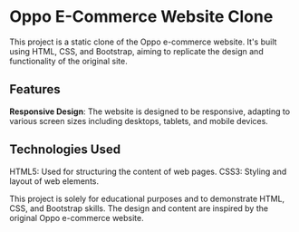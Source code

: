 # Oppo E-Commerce Website Clone

This project is a static clone of the Oppo e-commerce website. It's built using HTML, CSS, and Bootstrap, aiming to replicate the design and functionality of the original site.

## Features

**Responsive Design**: The website is designed to be responsive, adapting to various screen sizes including desktops, tablets, and mobile devices.

## Technologies Used

HTML5: Used for structuring the content of web pages.
CSS3: Styling and layout of web elements.


This project is solely for educational purposes and to demonstrate HTML, CSS, and Bootstrap skills. The design and content are inspired by the original Oppo e-commerce website.


